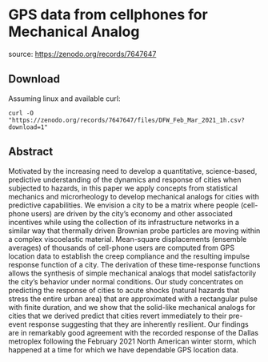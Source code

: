 # GPS data from cellphones for Mechanical Analog

source: https://zenodo.org/records/7647647

## Download

Assuming linux and available curl:

`curl -O "https://zenodo.org/records/7647647/files/DFW_Feb_Mar_2021_1h.csv?download=1"`

## Abstract

Motivated by the increasing need to develop a quantitative, science-based, predictive understanding of the dynamics and response of cities when subjected to hazards, in this paper we apply concepts from statistical mechanics and microrheology to develop mechanical analogs for cities with predictive capabilities. We envision a city to be a matrix where people (cell-phone users) are driven by the city’s economy and other associated incentives while using the collection of its infrastructure networks in a similar way that thermally driven Brownian probe particles are moving within a complex viscoelastic material. Mean-square displacements (ensemble averages) of thousands of cell-phone users are computed from GPS location data to establish the creep compliance and the resulting impulse response function of a city. The derivation of these time-response functions allows the synthesis of simple mechanical analogs that model satisfactorily the city’s behavior under normal conditions. Our study concentrates on predicting the response of cities to acute shocks (natural hazards that stress the entire urban area) that are approximated with a rectangular pulse with finite duration, and we show that the solid-like mechanical analogs for cities that we derived predict that cities revert immediately to their pre-event response suggesting that they are inherently resilient. Our findings are in remarkably good agreement with the recorded response of the Dallas metroplex following the February 2021 North American winter storm, which happened at a time for which we have dependable GPS location data.
